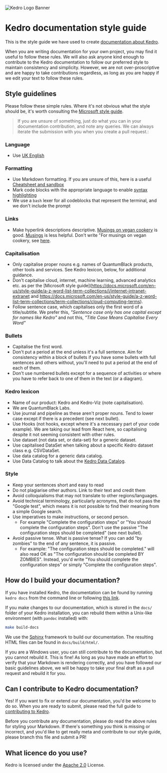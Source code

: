 ![Kedro Logo Banner](https://github.com/quantumblacklabs/kedro/blob/develop/static/img/kedro_banner.png)

# Kedro documentation style guide

This is the style guide we have used to create [documentation about Kedro](https://kedro.readthedocs.io/en/stable/).

When you are writing documentation for your own project, you may find it useful to follow these rules. We will also ask anyone kind enough to contribute to the Kedro documentation to follow our preferred style to maintain consistency and simplicity. However, we are not over-proscriptive and are happy to take contributions regardless, as long as you are happy if we edit your text to follow these rules.

## Style guidelines

Please follow these simple rules. Where it's not obvious what the style should be, it's worth consulting the [Microsoft style guide](https://docs.microsoft.com/en-gb/style-guide/welcome/).

>If you are unsure of something, just do what you can in your documentation
>contribution, and note any queries. We can always iterate the submission
>with you when you create a pull request.:

### Language
* Use [UK English](https://www.britishcouncilfoundation.id/en/english/articles/british-and-american-english)

### Formatting
* Use Markdown formatting. If you are unsure of this, here is a useful [Cheatsheet and sandbox](https://daringfireball.net/projects/markdown/dingus)
* Mark code blocks with the appropriate language to enable [syntax highlighting](https://support.codebasehq.com/articles/tips-tricks/syntax-highlighting-in-markdown)
* We use a `bash` lexer for all codeblocks that represent the terminal, and we don't include the prompt

### Links
* Make hyperlink descriptions descriptive. [Musings on vegan cookery](LINK) is good. [Musings](LINK) is less helpful. Don't write "For musings on vegan cookery, see [here](LINK).

### Capitalisation
* Only capitalise proper nouns e.g. names of QuantumBlack products, other tools and services. See Kedro lexicon, below, for additional guidance.
* Don't capitalise cloud, internet, machine learning, advanced analytics etc. as per the [Microsoft style guide](https://docs.microsoft.com/en-us/style-guide/a-z-word-list-term-collections/i/internet-intranet-extranet and https://docs.microsoft.com/en-us/style-guide/a-z-word-list-term-collections/term-collections/cloud-computing-terms).
* Follow sentence case, which capitalises only the first word of a title/subtitle. We prefer this, _"Sentence case only has one capital except for names like Kedro"_ and not this, _"Title Case Means Capitalise Every Word"_

### Bullets
* Capitalise the first word.
* Don't put a period at the end unless it's a full sentence. Aim for consistency within a block of bullets if you have some bullets with full sentences and others without, you'll need to put a period at the end of each of them.
* Don't use numbered bullets except for a sequence of activities or where you have to refer back to one of them in the text (or a diagram).

### Kedro lexicon

* Name of our product: Kedro and Kedro-Viz (note capitalisation).
* We are QuantumBlack Labs.
* Use journal and pipeline as these aren't proper nouns. Tend to lower case except if there is a precedent (see next bullet).
* Use Hooks (not hooks, except where it's a necessary part of your code example). We are taking our lead from React here, so capitalising despite it not seeming consistent with other rules.
* Use dataset (not data set, or data-set) for a generic dataset.
 * Use capitalised DataSet when talking about a specific Kedro dataset class e.g. CSVDataSet.
* Use data catalog for a generic data catalog.
 * Use Data Catalog to talk about the [Kedro Data Catalog](https://github.com/quantumblacklabs/private-kedro/blob/develop/docs/source/04_user_guide/04_data_catalog.md).

### Style
* Keep your sentences short and easy to read
* Do not plagiarise other authors. Link to their text and credit them
* Avoid colloquialisms that may not translate to other regions/languages.
* Avoid technical terminology, particularly acronyms, that do not pass the "Google test", which means it is not possible to find their meaning from a simple Google search.
* Use imperatives to make instructions, or second person.
  * For example "Complete the configuration steps" or "You should complete the configuration steps". Don't use the passive "The configuration steps should be completed" (see next bullet).
* Avoid passive tense. What is passive tense? If you can add "by zombies" to the end of any sentence, it is passive.
  * For example: "The configuration steps should be completed." will also read OK as "The configuration should be completed BY ZOMBIES". Instead, you'd write "You should complete the configuration steps" or simply "Complete the configuration steps".


## How do I build your documentation?

If you have installed Kedro, the documentation can be found by running `kedro docs` from the command line or following [this link](https://kedro.readthedocs.io/en/stable/).

If you make changes to our documentation, which is stored in the `docs/` folder of your Kedro installation, you can rebuild them within a Unix-like environment (with `pandoc` installed) with:

```bash
make build-docs
```

We use the [Sphinx](https://www.sphinx-doc.org) framework to build our documentation. The resulting HTML files can be found in `docs/build/html/`.

If you are a Windows user, you can still contribute to the documentation, but you cannot rebuild it. This is fine! As long as you have made an effort to verify that your Markdown is rendering correctly, and you have followed our basic guidelines above, we will be happy to take your final draft as a pull request and rebuild it for you.

## Can I contribute to Kedro documentation?

Yes! If you want to fix or extend our documentation, you'd be welcome to do so. When you are ready to submit, please read the full guide to [contributing to Kedro](../CONTRIBUTING.md).

Before you contribute any documentation, please do read the above rules for styling your Markdown. If there's something you think is missing or incorrect, and you'd like to get really meta and contribute to our style guide, please branch this file and submit a PR!

## What licence do you use?

Kedro is licensed under the [Apache 2.0](../LICENSE.md) License.
